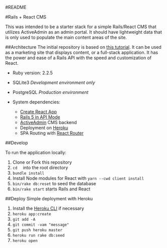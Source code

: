 #README

#Rails + React CMS

This was intended to be a starter stack for a simple Rails/React CMS that utilizes ActiveAdmin as an admin portal.  It should have lightweight data that is only used to populate the main content areas of the site.

##Architecture
The initial repository is based on [this tutorial](https://blog.heroku.com/a-rock-solid-modern-web-stack).  It can be used as a marketing site that displays content, or a full-stack application.  It has the power and ease of a Rails API with the speed and customization of React.  

* Ruby version: 2.2.5
* SQLite3 *Development environment only*
* PostgreSQL *Production environment*

* System dependencies:
  * [Create React App](https://github.com/facebookincubator/create-react-app)
  * [Rails 5 in API Mode](http://edgeguides.rubyonrails.org/api_app.html)
  * [ActiveAdmin](https://github.com/activeadmin/activeadmin) CMS backend 
  * Deployment on [Heroku](https://heroku.com/)
  * SPA Routing with [React Router](https://github.com/ReactTraining/react-router)


##Develop

To run the application locally:

1. Clone or Fork this repository
2. `cd	` into the root directory
3. `bundle install`
4. Install Node modules for React with `yarn --cwd client install`
5. `bin/rake db:reset` to seed the database
6. `bin/rake start` starts Rails and React


##Deploy
Simple deployment with Heroku

1. Install the [Heroku CLI](https://devcenter.heroku.com/articles/heroku-cli#download-and-install) if necessary
2. `heroku app:create`
3. `git add -A`
4. `git commit -vam "message"`
5. `git push heroku master`
6. `heroku run rake db:seed`
7. `heroku open`